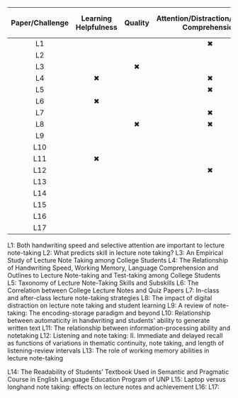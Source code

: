 <div align="center">

| Paper/Challenge  | Learning Helpfulness | Quality | Attention/Distraction/Listening Comprehension | Encouragement/Quantity | Readability /Sharability | Speed | Syllabus Conformity | Cognitive Process/Working Memory | Language Comprehension |
|:-------------:|:-------------:|:-------------:|:-------------:|:-------------:|:-------------:|:-------------:|:-------------:|:-------------:|:-------------:|
| L1 |   |   | ✖ |   |   | ✖ |   | ✖ |   |
| L2 |   |   |   |   |   |   |   | ✖ | ✖ |
| L3 |   | ✖ |   |   |   | ✖ |   |   |   |
| L4 | ✖ |   | ✖ |   |   | ✖ |   |   |   |
| L5 |   |   | ✖ |   |   |   |   |   |   |
| L6 | ✖ |   |   |   |   |   |   |   |   |
| L7 |   |   | ✖ |   |   |   |   |   |   |
| L8 |   | ✖ | ✖ |   |   |   |   |   |   |
| L9 |   |   |   |   |   |   |   | ✖ |   |
| L10|   |   |   |   |   |   |   | ✖ |   |
| L11| ✖ |   |   |   |   |   |   | ✖ |   |
| L12|   |   | ✖ |   |   |   |   |   |   |
| L13|   |   |   |   |   |   |   | ✖ |   |
| L14|   |   |   |   | ✖ |   |   |   |   |
| L15|   |   |   | ✖ |   |   |   |   |   |
| L16|   |   |   |   |   |   |   |   |   |
| L17|   |   |   |   |   |   |   |   |   |


</div>

L1: Both handwriting speed and selective attention are important to lecture note-taking
L2: What predicts skill in lecture note taking?
L3: An Empirical Study of Lecture Note Taking among College Students
L4: The Relationship of Handwriting Speed, Working Memory, Language Comprehension and Outlines to Lecture Note-taking and Test-taking among College Students
L5: Taxonomy of Lecture Note-Taking Skills and Subskills
L6: The Correlation between College Lecture Notes and Quiz Papers
L7: In-class and after-class lecture note-taking strategies
L8: The impact of digital distraction on lecture note taking and student learning
L9: A review of note-taking: The encoding-storage paradigm and beyond
L10: Relationship between automaticity in handwriting and students' ability to generate written text
L11: The relationship between information-processing ability and notetaking
L12: Listening and note taking: II. Immediate and delayed recall as functions of variations in thematic continuity, note taking, and length of listening-review intervals
L13: The role of working memory abilities in lecture note-taking

L14: The Readability of Students’ Textbook Used in Semantic and Pragmatic Course in English Language Education Program of UNP
L15: Laptop versus longhand note taking: effects on lecture notes and achievement
L16:
L17:


